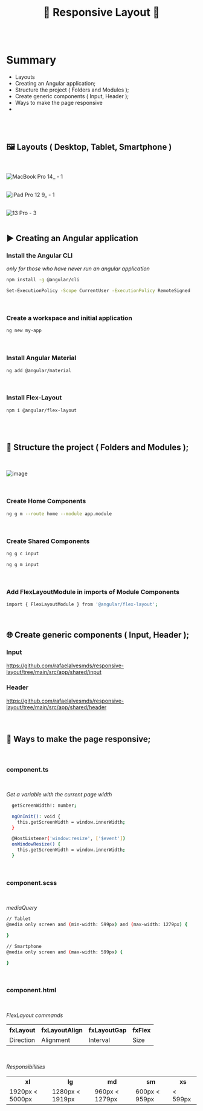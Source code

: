 <h1 align="center"> 
	🚀 Responsive Layout 🚀
</h1>

<br>
<br>

# Summary

- Layouts
- Creating an Angular application;
- Structure the project ( Folders and Modules );
- Create generic components ( Input, Header );
- Ways to make the page responsive
- 

<br>
<br>

## 🖼️ Layouts ( Desktop, Tablet, Smartphone )
<br>


![MacBook Pro 14_ - 1](https://user-images.githubusercontent.com/84939473/168274203-655052d3-4bd8-4cdb-b3ef-33c7e955bc99.png)
<br>
<br>

![iPad Pro 12 9_ - 1](https://user-images.githubusercontent.com/84939473/168274234-18d34317-8bd5-40c3-b21b-a2927f1ae593.png)
<br>
<br>

![13 Pro - 3](https://user-images.githubusercontent.com/84939473/168273793-43fe1fe6-767f-4035-baf2-89a9bd0e46e5.png)
<br>
<br>

## ▶️ Creating an Angular application

### Install the Angular CLI
<i> only for those who have never run an angular application </i>

````bash
npm install -g @angular/cli
````

````bash
Set-ExecutionPolicy -Scope CurrentUser -ExecutionPolicy RemoteSigned
````
<br>

### Create a workspace and initial application

````bash
ng new my-app
````
<br>

###  Install Angular Material

````bash
ng add @angular/material
````
<br>

### Install Flex-Layout 

````bash
npm i @angular/flex-layout
````
<br>
<br>

## 📁 Structure the project ( Folders and Modules );
<br> 

![image](https://user-images.githubusercontent.com/84939473/168277820-94689354-6d64-4e71-8623-8ed7b36b9ea3.png)

<br>

### Create Home Components 

````bash
ng g m --route home --module app.module
````
<br>

### Create Shared Components 

````bash
ng g c input
````
````bash
ng g m input
````
<br>

### Add FlexLayoutModule in imports of Module Components
````bash
import { FlexLayoutModule } from '@angular/flex-layout';
````
<br>

## 🌐 Create generic components ( Input, Header );

### Input
https://github.com/rafaelalvesmds/responsive-layout/tree/main/src/app/shared/input
<br>

### Header
https://github.com/rafaelalvesmds/responsive-layout/tree/main/src/app/shared/header
<br>
<br>
<br>

## 🔀 Ways to make the page responsive;
  <br>

### component.ts
  <br>

<i>Get a variable with the current page width</i>
````bash
  getScreenWidth!: number;

  ngOnInit(): void {
    this.getScreenWidth = window.innerWidth;
  }

  @HostListener('window:resize', ['$event'])
  onWindowResize() {
    this.getScreenWidth = window.innerWidth;
  }
  ````
  <br>
  
### component.scss
<br>

<i>mediaQuery</i>
````bash
// Tablet
@media only screen and (min-width: 599px) and (max-width: 1279px) {

}

// Smartphone
@media only screen and (max-width: 599px) {

}
````
<br>

### component.html
<br>

<i>FlexLayout commands</i>
 
<table>
  <tr>
    <th>fxLayout</th>
    <th>fxLayoutAlign</th>
    <th>fxLayoutGap</th>
    <th>fxFlex</th>
  </tr>
  
  <tr>
    <td> Direction </td>
    <td > Alignment </td>
    <td> Interval </td>
    <td> Size </td>
  </tr>
</table>

<br>

<i>Responsibilities</i>

<table>
  <tr>
    <th>xl</th>
    <th>lg</th>
    <th>md</th>
    <th>sm</th>
    <th>xs</th>
  </tr>
  
  <tr>
    <td> 1920px < 5000px </td>
    <td >1280px < 1919px </td>
    <td> 960px < 1279px </td>
    <td> 600px < 959px </td>
    <td> < 599px </td>
  </tr>
</table>
